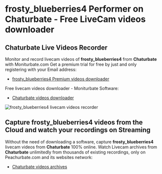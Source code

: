 # frosty_blueberries4 Performer on Chaturbate - Free LiveCam videos downloader

## Chaturbate Live Videos Recorder

Monitor and record livecam videos of **frosty_blueberries4** from **Chaturbate** with Moniturbate.com
Get a premium trial for free by just and only registering with your Email address:
* [frosty_blueberries4 Premium videos downloader](https://moniturbate.com/request-demo-licence-key.html)

Free livecam videos downloader - Moniturbate Software:
* [Chaturbate videos downloader](https://moniturbate.com/moniturbate-download-software.html)

![frosty_blueberries4 livecam videos recorder](https://peachurnet.com/templates/moniturbate-software.png)


## Capture frosty_blueberries4 videos from the Cloud and watch your recordings on Streaming

Without the need of downloading a software, capture **frosty_blueberries4** livecam videos from **Chaturbate** 100% online.
Watch Livecam archives from **Chaturbate** unlimitedly from thousands of existing recordings, only on Peachurbate.com and its websites network:
* [Chaturbate videos archives](https://peachurnet.com/)